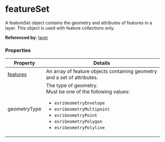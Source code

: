 # featureSet

A featureSet object contains the geometry and attributes of features in a layer. This object is used with feature collections only.

**Referenced by:** [layer](layer.md)

### Properties

| Property | Details
| --- | ---
| [features](feature.md) | An array of feature objects containing geometry and a set of attributes.
| geometryType | The type of geometry.<br>Must be one of the following values:<ul><li>`esriGeometryEnvelope`</li><li>`esriGeometryMultipoint`</li><li>`esriGeometryPoint`</li><li>`esriGeometryPolygon`</li><li>`esriGeometryPolyline`</li></ul>



